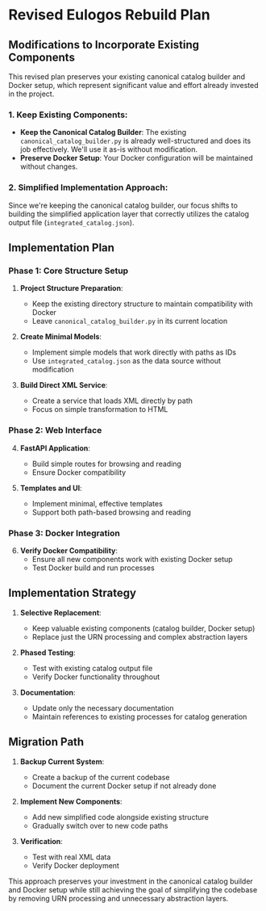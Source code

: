 # Revised Eulogos Rebuild Plan

## Modifications to Incorporate Existing Components

This revised plan preserves your existing canonical catalog builder and Docker setup, which represent significant value and effort already invested in the project.

### 1. Keep Existing Components:

- **Keep the Canonical Catalog Builder**: The existing `canonical_catalog_builder.py` is already well-structured and does its job effectively. We'll use it as-is without modification.
- **Preserve Docker Setup**: Your Docker configuration will be maintained without changes.

### 2. Simplified Implementation Approach:

Since we're keeping the canonical catalog builder, our focus shifts to building the simplified application layer that correctly utilizes the catalog output file (`integrated_catalog.json`).

## Implementation Plan

### Phase 1: Core Structure Setup

1. **Project Structure Preparation**:
   - Keep the existing directory structure to maintain compatibility with Docker
   - Leave `canonical_catalog_builder.py` in its current location

2. **Create Minimal Models**:
   - Implement simple models that work directly with paths as IDs
   - Use `integrated_catalog.json` as the data source without modification

3. **Build Direct XML Service**:
   - Create a service that loads XML directly by path
   - Focus on simple transformation to HTML

### Phase 2: Web Interface

4. **FastAPI Application**:
   - Build simple routes for browsing and reading
   - Ensure Docker compatibility

5. **Templates and UI**:
   - Implement minimal, effective templates
   - Support both path-based browsing and reading

### Phase 3: Docker Integration

6. **Verify Docker Compatibility**:
   - Ensure all new components work with existing Docker setup
   - Test Docker build and run processes

## Implementation Strategy

1. **Selective Replacement**:
   - Keep valuable existing components (catalog builder, Docker setup)
   - Replace just the URN processing and complex abstraction layers

2. **Phased Testing**:
   - Test with existing catalog output file
   - Verify Docker functionality throughout

3. **Documentation**:
   - Update only the necessary documentation
   - Maintain references to existing processes for catalog generation

## Migration Path

1. **Backup Current System**:
   - Create a backup of the current codebase
   - Document the current Docker setup if not already done

2. **Implement New Components**:
   - Add new simplified code alongside existing structure
   - Gradually switch over to new code paths

3. **Verification**:
   - Test with real XML data
   - Verify Docker deployment

This approach preserves your investment in the canonical catalog builder and Docker setup while still achieving the goal of simplifying the codebase by removing URN processing and unnecessary abstraction layers.
